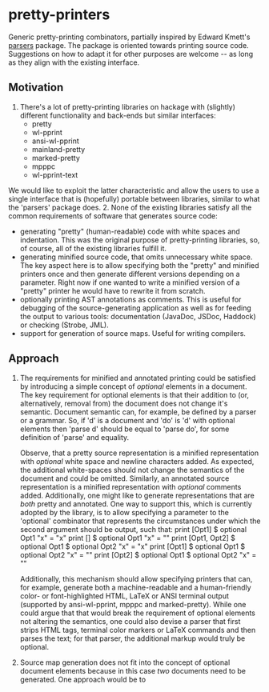 pretty-printers
===============

Generic pretty-printing combinators, partially inspired by Edward
Kmett's [parsers](https://github.com/ekmett/parsers) package. The
package is oriented towards printing source code. Suggestions on how
to adapt it for other purposes are welcome -- as long as they align
with the existing interface.

Motivation
----------

1. There's a lot of pretty-printing libraries on hackage with
   (slightly) different functionality and back-ends but similar
   interfaces:
   * pretty
   * wl-pprint
   * ansi-wl-pprint
   * mainland-pretty
   * marked-pretty
   * mpppc
   * wl-pprint-text

  We would like to exploit the latter characteristic and allow the
  users to use a single interface that is (hopefully) portable between
  libraries, similar to what the 'parsers' package does.
2. None of the existing libraries satisfy all the common requirements
   of software that generates source code:
   * generating "pretty" (human-readable) code with white spaces and
     indentation. This was the original purpose of pretty-printing
     libraries, so, of course, all of the existing libraries fulfill
     it.
   * generating minified source code, that omits unnecessary white
     space. The key aspect here is to allow specifying both the
     "pretty" and minified printers once and then generate different
     versions depending on a parameter. Right now if one wanted to
     write a minified version of a "pretty" printer he would have to
     rewrite it from scratch.
   * optionally printing AST annotations as comments. This is useful
     for debugging of the source-generating application as well as for
     feeding the output to various tools: documentation (JavaDoc,
     JSDoc, Haddock) or checking (Strobe, JML).
   * support for generation of source maps. Useful for writing
     compilers.

Approach
--------

1. The requirements for minified and annotated printing could be
   satisfied by introducing a simple concept of _optional_ elements in
   a document. The key requirement for optional elements is that their
   addition to (or, alternatively, removal from) the document does not
   change it's semantic. Document semantic can, for example, be
   defined by a parser or a grammar. So, if 'd' is a document and 'do'
   is 'd' with optional elements then 'parse d' should be equal to
   'parse do', for some definition of 'parse' and equality.

   Observe, that a pretty source representation is a minified
   representation with *optional* white space and newline characters
   added. As expected, the additional white-spaces should not change
   the semantics of the document and could be omitted. Similarly, an
   annotated source representation is a minified representation with
   *optional* comments added. Additionally, one might like to generate
   representations that are *both* pretty and annotated. One way to
   support this, which is currently adopted by the library, is to
   allow specifying a parameter to the 'optional' combinator that
   represents the circumstances under which the second argument should
   be output, such that:
         print [Opt1] $ optional Opt1 "x" = "x"
		 print [] $ optional Opt1 "x" = ""
		 print [Opt1, Opt2] $ optional Opt1 $ optional Opt2 "x" = "x"
		 print [Opt1] $ optional Opt1 $ optional Opt2 "x" = ""
		 print [Opt2] $ optional Opt1 $ optional Opt2 "x" = ""

   Additionally, this mechanism should allow specifying printers that
   can, for example, generate both a machine-readable and a
   human-friendly color- or font-highlighted HTML, LaTeX or ANSI
   terminal output (supported by ansi-wl-pprint, mpppc and
   marked-pretty). While one could argue that that would break the
   requirement of optional elements not altering the semantics, one
   could also devise a parser that first strips HTML tags, terminal
   color markers or LaTeX commands and then parses the text; for that
   parser, the additional markup would truly be optional.

2. Source map generation does not fit into the concept of optional
   document elements because in this case *two* documents need to be
   generated. One approach would be to 

